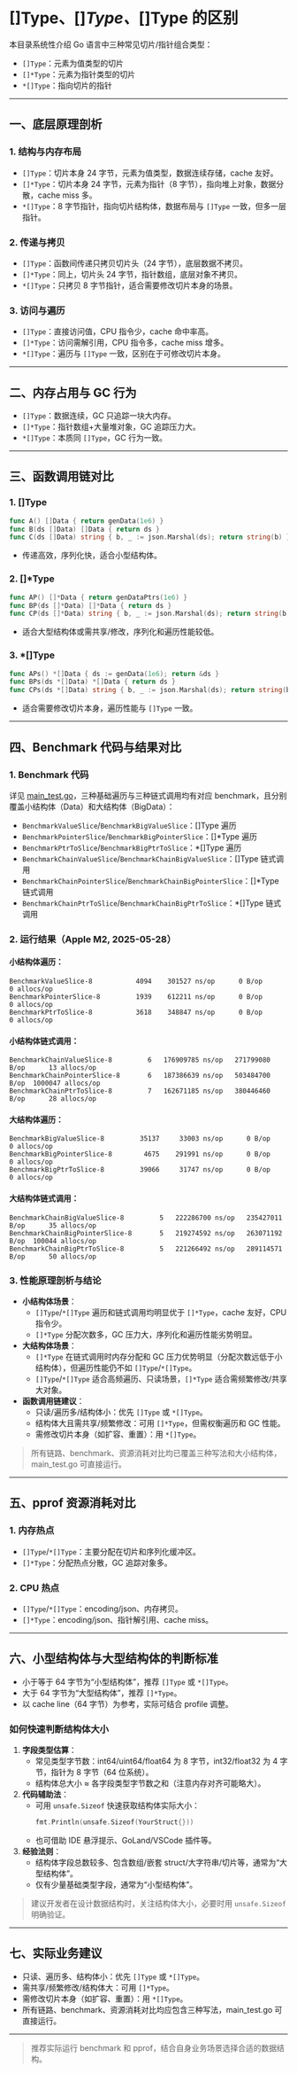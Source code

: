 # []Type、[]_Type、_[]Type 的区别

本目录系统性介绍 Go 语言中三种常见切片/指针组合类型：

- `[]Type`：元素为值类型的切片
- `[]*Type`：元素为指针类型的切片
- `*[]Type`：指向切片的指针

---

## 一、底层原理剖析

### 1. 结构与内存布局

- `[]Type`：切片本身 24 字节，元素为值类型，数据连续存储，cache 友好。
- `[]*Type`：切片本身 24 字节，元素为指针（8 字节），指向堆上对象，数据分散，cache miss 多。
- `*[]Type`：8 字节指针，指向切片结构体，数据布局与 `[]Type` 一致，但多一层指针。

### 2. 传递与拷贝

- `[]Type`：函数间传递只拷贝切片头（24 字节），底层数据不拷贝。
- `[]*Type`：同上，切片头 24 字节，指针数组，底层对象不拷贝。
- `*[]Type`：只拷贝 8 字节指针，适合需要修改切片本身的场景。

### 3. 访问与遍历

- `[]Type`：直接访问值，CPU 指令少，cache 命中率高。
- `[]*Type`：访问需解引用，CPU 指令多，cache miss 增多。
- `*[]Type`：遍历与 `[]Type` 一致，区别在于可修改切片本身。

---

## 二、内存占用与 GC 行为

- `[]Type`：数据连续，GC 只追踪一块大内存。
- `[]*Type`：指针数组+大量堆对象，GC 追踪压力大。
- `*[]Type`：本质同 `[]Type`，GC 行为一致。

---

## 三、函数调用链对比

### 1. []Type

```go
func A() []Data { return genData(1e6) }
func B(ds []Data) []Data { return ds }
func C(ds []Data) string { b, _ := json.Marshal(ds); return string(b) }
```

- 传递高效，序列化快，适合小型结构体。

### 2. []\*Type

```go
func AP() []*Data { return genDataPtrs(1e6) }
func BP(ds []*Data) []*Data { return ds }
func CP(ds []*Data) string { b, _ := json.Marshal(ds); return string(b) }
```

- 适合大型结构体或需共享/修改，序列化和遍历性能较低。

### 3. \*[]Type

```go
func APs() *[]Data { ds := genData(1e6); return &ds }
func BPs(ds *[]Data) *[]Data { return ds }
func CPs(ds *[]Data) string { b, _ := json.Marshal(ds); return string(b) }
```

- 适合需要修改切片本身，遍历性能与 `[]Type` 一致。

---

## 四、Benchmark 代码与结果对比

### 1. Benchmark 代码

详见 [main_test.go](main_test.go)，三种基础遍历与三种链式调用均有对应 benchmark，且分别覆盖小结构体（Data）和大结构体（BigData）：

- `BenchmarkValueSlice`/`BenchmarkBigValueSlice`：[]Type 遍历
- `BenchmarkPointerSlice`/`BenchmarkBigPointerSlice`：[]\*Type 遍历
- `BenchmarkPtrToSlice`/`BenchmarkBigPtrToSlice`：\*[]Type 遍历
- `BenchmarkChainValueSlice`/`BenchmarkChainBigValueSlice`：[]Type 链式调用
- `BenchmarkChainPointerSlice`/`BenchmarkChainBigPointerSlice`：[]\*Type 链式调用
- `BenchmarkChainPtrToSlice`/`BenchmarkChainBigPtrToSlice`：\*[]Type 链式调用

### 2. 运行结果（Apple M2, 2025-05-28）

#### 小结构体遍历：

```
BenchmarkValueSlice-8           4094    301527 ns/op      0 B/op         0 allocs/op
BenchmarkPointerSlice-8         1939    612211 ns/op      0 B/op         0 allocs/op
BenchmarkPtrToSlice-8           3618    348847 ns/op      0 B/op         0 allocs/op
```

#### 小结构体链式调用：

```
BenchmarkChainValueSlice-8         6   176909785 ns/op   271799080 B/op      13 allocs/op
BenchmarkChainPointerSlice-8       6   187386639 ns/op   503484700 B/op  1000047 allocs/op
BenchmarkChainPtrToSlice-8         7   162671185 ns/op   380446460 B/op      28 allocs/op
```

#### 大结构体遍历：

```
BenchmarkBigValueSlice-8         35137     33003 ns/op      0 B/op         0 allocs/op
BenchmarkBigPointerSlice-8        4675    291991 ns/op      0 B/op         0 allocs/op
BenchmarkBigPtrToSlice-8         39066     31747 ns/op      0 B/op         0 allocs/op
```

#### 大结构体链式调用：

```
BenchmarkChainBigValueSlice-8         5   222286700 ns/op   235427011 B/op      35 allocs/op
BenchmarkChainBigPointerSlice-8       5   219274592 ns/op   263071192 B/op  100044 allocs/op
BenchmarkChainBigPtrToSlice-8         5   221266492 ns/op   289114571 B/op      50 allocs/op
```

### 3. 性能原理剖析与结论

- **小结构体场景**：
  - `[]Type`/`*[]Type` 遍历和链式调用均明显优于 `[]*Type`，cache 友好，CPU 指令少。
  - `[]*Type` 分配次数多，GC 压力大，序列化和遍历性能劣势明显。
- **大结构体场景**：
  - `[]*Type` 在链式调用时内存分配和 GC 压力优势明显（分配次数远低于小结构体），但遍历性能仍不如 `[]Type`/`*[]Type`。
  - `[]Type`/`*[]Type` 适合高频遍历、只读场景，`[]*Type` 适合需频繁修改/共享大对象。
- **函数调用链建议**：
  - 只读/遍历多/结构体小：优先 `[]Type` 或 `*[]Type`。
  - 结构体大且需共享/频繁修改：可用 `[]*Type`，但需权衡遍历和 GC 性能。
  - 需修改切片本身（如扩容、重置）：用 `*[]Type`。

> 所有链路、benchmark、资源消耗对比均已覆盖三种写法和大小结构体，main_test.go 可直接运行。

---

## 五、pprof 资源消耗对比

### 1. 内存热点

- `[]Type`/`*[]Type`：主要分配在切片和序列化缓冲区。
- `[]*Type`：分配热点分散，GC 追踪对象多。

### 2. CPU 热点

- `[]Type`/`*[]Type`：encoding/json、内存拷贝。
- `[]*Type`：encoding/json、指针解引用、cache miss。

---

## 六、小型结构体与大型结构体的判断标准

- 小于等于 64 字节为“小型结构体”，推荐 `[]Type` 或 `*[]Type`。
- 大于 64 字节为“大型结构体”，推荐 `[]*Type`。
- 以 cache line（64 字节）为参考，实际可结合 profile 调整。

### 如何快速判断结构体大小

1. **字段类型估算**：
   - 常见类型字节数：int64/uint64/float64 为 8 字节，int32/float32 为 4 字节，指针为 8 字节（64 位系统）。
   - 结构体总大小 ≈ 各字段类型字节数之和（注意内存对齐可能略大）。
2. **代码辅助法**：
   - 可用 `unsafe.Sizeof` 快速获取结构体实际大小：
     ```go
     fmt.Println(unsafe.Sizeof(YourStruct{}))
     ```
   - 也可借助 IDE 悬浮提示、GoLand/VSCode 插件等。
3. **经验法则**：
   - 结构体字段总数较多、包含数组/嵌套 struct/大字符串/切片等，通常为“大型结构体”。
   - 仅有少量基础类型字段，通常为“小型结构体”。

> 建议开发者在设计数据结构时，关注结构体大小，必要时用 `unsafe.Sizeof` 明确验证。

---

## 七、实际业务建议

- 只读、遍历多、结构体小：优先 `[]Type` 或 `*[]Type`。
- 需共享/频繁修改/结构体大：可用 `[]*Type`。
- 需修改切片本身（如扩容、重置）：用 `*[]Type`。
- 所有链路、benchmark、资源消耗对比均应包含三种写法，main_test.go 可直接运行。

---

> 推荐实际运行 benchmark 和 pprof，结合自身业务场景选择合适的数据结构。
